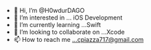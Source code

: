 - 👋 Hi, I’m @H0wdurDAGO
- 👀 I’m interested in ... iOS Development
- 🌱 I’m currently learning ...Swift
- 💞️ I’m looking to collaborate on ...Xcode
- 📫 How to reach me ...cpiazza717@gmail.com

<!---
H0wdurDAGO/H0wdurDAGO is a ✨ special ✨ repository because its `README.md` (this file) appears on your GitHub profile.
You can click the Preview link to take a look at your changes.
--->
